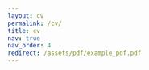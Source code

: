 ```yaml
---
layout: cv
permalink: /cv/
title: cv
nav: true
nav_order: 4
redirect: /assets/pdf/example_pdf.pdf
---
```

